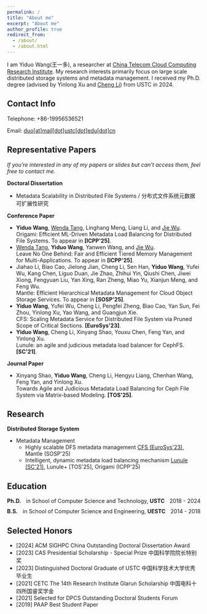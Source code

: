 ```yaml
---
permalink: /
title: "About me"
excerpt: "About me"
author_profile: true
redirect_from: 
  - /about/
  - /about.html
---
```


I am Yiduo Wang(王一多), a researcher at [China Telecom Cloud Computing Research Institute](http://ccri.chinatelecom.cn/). My research interests primarily focus on large scale distributed storage systems and metadata management. I received my Ph.D. degree (advised by Yinlong Xu and [Cheng Li](http://staff.ustc.edu.cn/~chengli7/)) from USTC in 2024.

Contact Info
------
Telephone: 	+86-19956536521

Email: 	<a href="mailto:duo@mail.ustc.edu.cn">duo\[at\]mail\[dot\]ustc\[dot\]edu\[dot\]cn</a>

<!-- Homepage: 	[yiduo.site](http://yiduo.site/) -->

Representative Papers
------
*If you’re interested in any of my papers or slides but can’t access them, feel free to contact me.*

**Doctoral Dissertation**
- Metadata Scalability in Distributed File Systems / 分布式文件系统元数据可扩展性研究

**Conference Paper**
- **Yiduo Wang**, [Wenda Tang](https://kirchhoff.github.io/), Linghang Meng, Liang Li, and [Jie Wu](https://cis.temple.edu/~wu/). <br>
Origami: Efficient ML-Driven Metadata Load Balancing for Distributed File Systems. To appear in **[ICPP'25]**.
- [Wenda Tang](https://kirchhoff.github.io/), **Yiduo Wang**, Yanwen Wang, and [Jie Wu](https://cis.temple.edu/~wu/). <br>
Leave No One Behind: Fair and Efficient Tiered Memory Management for Multi-Applications. To appear in **[ICPP'25]**.
- Jiahao Li, Biao Cao, Jielong Jian, Cheng Li, Sen Han, **Yiduo Wang**, Yufei Wu, Kang Chen, Liguo Duan, Jie Zhao, Zhihui Yin, Qiushi Chen, Jiwei Xiong, Fengyuan Liu, Yan Xing, Ran Zheng, Miao Yu, Xianjun Meng, and Feng Wu.<br>
Mantle: Efficient Hierarchical Metadata Management for Cloud Object Storage Services. To appear in **[SOSP'25]**.
- **Yiduo Wang**, Yufei Wu, Cheng Li, Pengfei Zheng, Biao Cao, Yan Sun, Fei Zhou, Yinlong Xu, Yao Wang, and Guangjun Xie.<br>
CFS: Scaling Metadata Service for Distributed File System via Pruned Scope of Critical Sections. **[EuroSys'23]**.
- **Yiduo Wang**, Cheng Li, Xinyang Shao, Youxu Chen, Feng Yan, and Yinlong Xu.<br>
Lunule: an agile and judicious metadata load balancer for CephFS. **[SC'21]**.

**Journal Paper**
- Xinyang Shao, **Yiduo Wang**, Cheng Li, Hengyu Liang, Chenhan Wang, Feng Yan, and Yinlong Xu.<br>
Towards Agile and Judicious Metadata Load Balancing for Ceph File System via Matrix-based Modeling. **[TOS'25]**.
  
Research
------

**Distributed Storage System**

- Metadata Management
  - Highly scalable DFS metadata management [CFS (EuroSys'23)](publication/2023-05-08-CFS), Mantle (SOSP'25)
  - Intelligent, dynamic metadata load balancing mechanism [Lunule (SC'21)](publication/2021-11-14-Lunule), Lunule+ [TOS'25], Origami (ICPP'25)

Education
------

<div style="display: flex; justify-content: space-between; align-items: center; margin-bottom: 10px;">
  <div style="font-weight: bold;">Ph.D.</div>
  <div>in School of Computer Science and Technology, <b>USTC</b></div>
  <div style="text-align: right;">2018 - 2024</div>
</div>

<div style="display: flex; justify-content: space-between; align-items: center; margin-bottom: 10px;">
  <div style="font-weight: bold;">B.S.</div>
  <div> in School of Computer Science and Engineering, <b>UESTC</b></div>
  <div style="text-align: right;">2014 - 2018</div>
</div>

<!-- **Ph.D.** in 
**B.S.** in School of Computer Science and Engineering, UESTC -->

Selected Honors
------
- [2024] ACM SIGHPC China Outstanding Doctoral Dissertation Award
- [2023] CAS Presidential Scholarship - Special Prize 中国科学院院长特别奖
- [2023] Distinguished Doctoral Graduate of USTC 中国科学技术大学优秀毕业生
- [2021] CETC The 14th Research Institute Glarun Scholarship 中国电科十四所国睿奖学金
- [2021] Selected for DPCS Outstanding Doctoral Students Forum 
- [2019] PAAP Best Student Paper
